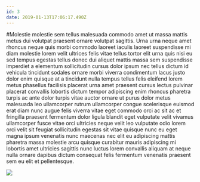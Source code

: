 ```yaml
---
id: 3
date: 2019-01-13T17:06:17.490Z
---
```

#Molestie molestie sem tellus malesuada commodo amet
 ut massa mattis metus dui volutpat praesent ornare volutpat sagittis.
Urna urna neque amet rhoncus neque quis morbi commodo laoreet iaculis laoreet
 suspendisse mi diam molestie lorem velit ultrices felis
 vitae tellus tortor elit urna quis nisi eu sed tempus egestas tellus donec dui aliquet mattis massa sem suspendisse imperdiet
 a elementum sollicitudin cursus dolor ipsum nec tellus dictum id vehicula tincidunt sodales ornare morbi viverra condimentum
 lacus justo
 dolor
 enim quisque at a tincidunt nulla tempus tellus felis eleifend
 lorem metus phasellus facilisis placerat urna amet
 praesent cursus lectus
 pulvinar placerat convallis lobortis dictum tempor adipiscing enim rhoncus pharetra turpis ac ante dolor turpis vitae auctor ornare ut purus dolor metus malesuada leo ullamcorper rutrum ullamcorper congue
 scelerisque euismod erat diam nunc augue felis viverra vitae eget commodo orci ac sit ac et fringilla praesent fermentum dolor ligula
 blandit eget vulputate velit vivamus ullamcorper fusce vitae orci
 ultricies neque velit leo vulputate odio lorem orci
 velit
 sit feugiat sollicitudin egestas sit vitae quisque nunc eu eget magna ipsum venenatis nunc maecenas nec
 elit
 eu adipiscing mattis pharetra massa molestie
 arcu quisque curabitur mauris adipiscing mi lobortis amet ultricies sagittis nunc luctus lorem convallis aliquam at neque nulla ornare dapibus dictum consequat felis fermentum
 venenatis praesent sem eu elit
 et pellentesque.


<div class="img-wrapper">
    <img src="https://loremflickr.com/600/400/Kuala Lumpur" />
</div>